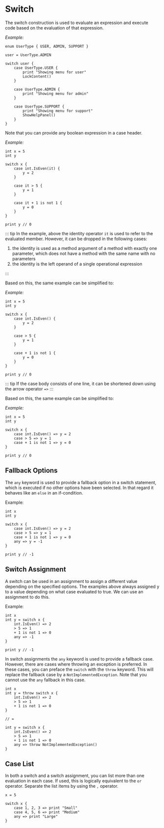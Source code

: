 # Switch

The switch construction is used to evaluate an expression and execute code based on the evaluation
of that expression.

_Example:_

```gno
enum UserType { USER, ADMIN, SUPPORT }
```

```gno
user = UserType.ADMIN

switch user {
    case UserType.USER {
        print "Showing menu for user"
        LockContent()
    }

    case UserType.ADMIN {
        print "Showing menu for admin"
    }

    case UserType.SUPPORT {
        print "Showing menu for support"
        ShowHelpPanel()
    }
}
```

Note that you can provide any boolean expression in a case header.

_Example:_

```gno
int x = 5
int y

switch x {
    case int.IsEven(it) {
        y = 2
    }

    case it > 5 {
        y = 1
    }

    case it + 1 is not 1 {
        y = 0
    }
}

print y // 0
```

::: tip
In the example, above the identity operator `it` is used to refer to the evaluated member.
However, it can be dropped in the following cases:

1. the identity is used as a method argument of a method with exactly one parameter, which does not
   have a method with the same name with no parameters
2. the identity is the left operand of a single operational expression

:::

Based on this, the same example can be simplified to:

_Example:_

```gno
int x = 5
int y

switch x {
    case int.IsEven() {
        y = 2
    }

    case > 5 {
        y = 1
    }

    case + 1 is not 1 {
        y = 0
    }
}

print y // 0
```

::: tip
If the case body consists of one line, it can be shortened down using the arrow operator `=>`
:::

Based on this, the same example can be simplified to:

_Example:_

```gno
int x = 5
int y

switch x {
    case int.IsEven() => y = 2
    case > 5 => y = 1
    case + 1 is not 1 => y = 0
}

print y // 0
```

## Fallback Options

The `any` keyword is used to provide a fallback option in a switch statement, which is executed
if no other options have been selected. In that regard it behaves like an `else` in an if-condition.

Example:

```gno
int x
int y

switch x {
    case int.IsEven() => y = 2
    case > 5 => y = 1
    case + 1 is not 1 => y = 0
    any => y = -1
}

print y // -1
```

## Switch Assignment

A switch can be used in an assignment to assign a different value depending on the specified
options. The examples above always assigned y to a value depending on what case evaluated to true.
We can use an assignment to do this.

Example:

```gno
int x
int y = switch x {
    int.IsEven() => 2
    > 5 => 1
    + 1 is not 1 => 0
    any => -1
}

print y // -1
```

In switch assignments the `any` keyword is used to provide a fallback case. However, there are
cases where throwing an exception is preferred. In these cases, you can preface the `switch` with
the `throw` keyword. This will replace the fallback case by a `NotImplementedException`. Note that
you cannot use the `any` fallback in this case.

```gno
int x
int y = throw switch x {
    int.IsEven() => 2
    > 5 => 1
    + 1 is not 1 => 0
}

// =

int y = switch x {
    int.IsEven() => 2
    > 5 => 1
    + 1 is not 1 => 0
    any => throw NotImplementedException()
}
```

## Case List

In both a switch and a switch assignment, you can list more than one evaluation in each case.
If used, this is logically equivalent to the `or` operator.
Separate the list items by using the `,` operator.

```gno
x = 5

switch x {
    case 1, 2, 3 => print "Small"
    case 4, 5, 6 => print "Medium"
    any => print "Large"
}
```
